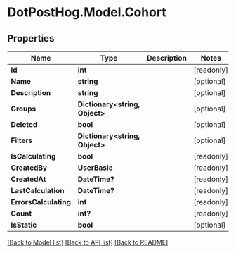 # DotPostHog.Model.Cohort

## Properties

Name | Type | Description | Notes
------------ | ------------- | ------------- | -------------
**Id** | **int** |  | [readonly] 
**Name** | **string** |  | [optional] 
**Description** | **string** |  | [optional] 
**Groups** | **Dictionary&lt;string, Object&gt;** |  | [optional] 
**Deleted** | **bool** |  | [optional] 
**Filters** | **Dictionary&lt;string, Object&gt;** |  | [optional] 
**IsCalculating** | **bool** |  | [readonly] 
**CreatedBy** | [**UserBasic**](UserBasic.md) |  | [readonly] 
**CreatedAt** | **DateTime?** |  | [readonly] 
**LastCalculation** | **DateTime?** |  | [readonly] 
**ErrorsCalculating** | **int** |  | [readonly] 
**Count** | **int?** |  | [readonly] 
**IsStatic** | **bool** |  | [optional] 

[[Back to Model list]](../README.md#documentation-for-models) [[Back to API list]](../README.md#documentation-for-api-endpoints) [[Back to README]](../README.md)

